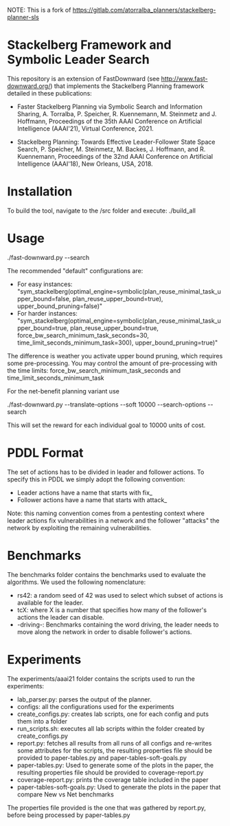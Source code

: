 NOTE: This is a fork of https://gitlab.com/atorralba_planners/stackelberg-planner-sls

# Stackelberg Framework and Symbolic Leader Search

This repository is an extension of FastDownward (see http://www.fast-downward.org/) that
implements the Stackelberg Planning framework detailed in these publications:

* Faster Stackelberg Planning via Symbolic Search and Information Sharing,
A. Torralba, P. Speicher, R. Kuennemann, M. Steinmetz and J. Hoffmann,
Proceedings of the 35th AAAI Conference on Artificial Intelligence (AAAI'21), Virtual Conference, 2021.

* Stackelberg Planning: Towards Effective Leader-Follower State Space Search,
P. Speicher, M. Steinmetz, M. Backes, J. Hoffmann, and R. Kuennemann,
Proceedings of the 32nd AAAI Conference on Artificial Intelligence (AAAI'18), New Orleans, USA, 2018.

Installation
==================

To build the tool, navigate to the /src folder and execute:
./build_all

Usage
==================

./fast-downward.py <instance> --search <configuration>

The recommended "default" configurations are:
* For easy instances: "sym_stackelberg(optimal_engine=symbolic(plan_reuse_minimal_task_upper_bound=false, plan_reuse_upper_bound=true), upper_bound_pruning=false)"
* For harder instances: "sym_stackelberg(optimal_engine=symbolic(plan_reuse_minimal_task_upper_bound=true, plan_reuse_upper_bound=true, force_bw_search_minimum_task_seconds=30, time_limit_seconds_minimum_task=300), upper_bound_pruning=true)"

The difference is weather you activate upper bound pruning, which requires some pre-processing. You may control the amount of pre-processing with the time limits: force_bw_search_minimum_task_seconds and time_limit_seconds_minimum_task


For the net-benefit planning variant use

./fast-downward.py <instance> --translate-options --soft 10000 --search-options --search <configuration>

This will set the reward for each individual goal to 10000 units  of cost.


PDDL Format
==================

The set of actions has to be divided in leader and follower actions. To specify this in PDDL we simply adopt the following convention:
 * Leader actions have a name that starts with fix_
 * Follower actions have a name that starts with attack_

 Note: this naming convention comes from a pentesting context where leader actions fix
 vulnerabilities in a network and the follower "attacks" the network by exploiting the
 remaining vulnerabilities.


Benchmarks
==================

The benchmarks folder contains the benchmarks used to evaluate the algorithms. We used the
following nomenclature:
 * rs42: a random seed of 42 was used to select which subset of actions is available for the leader.
 * tcX: where X is a number that specifies how many of the follower's actions the leader can disable.
 * -driving-: Benchmarks containing the word driving, the leader needs to move along the
   network in order to disable follower's actions.


Experiments
==================

The experiments/aaai21 folder contains the scripts used to run the experiments:
  * lab_parser.py: parses the output of the planner.
  * configs: all the configurations used for the experiments
  * create_configs.py: creates lab scripts, one for each config and puts them into a folder
  * run_scripts.sh: executes all lab scripts within the folder created by create_configs.py
  * report.py: fetches all results from all runs of all configs and re-writes some attributes for the scripts, the resulting properties file should be provided to paper-tables.py and paper-tables-soft-goals.py
  * paper-tables.py: Used to generate some of the plots in the paper, the resulting properties file should be provided to coverage-report.py
  * coverage-report.py: prints the coverage table included in the paper
  * paper-tables-soft-goals.py: Used to generate the plots in the paper that compare New vs Net benchmarks

The properties file provided is the one that was gathered by report.py, before being processed by paper-tables.py
